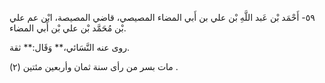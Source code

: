 ٥٩- أَحْمَد بْن عَبد اللَّهِ بْن علي بن أَبي المضاء المصيصي، قاضي المصيصة، ابْن عم علي بْن مُحَمَّد بْن علي بْن أَبي المضاء.

روى عنه النَّسَائي،** وَقَال:** ثقة.

مات بسر من رأى سنة ثمان وأربعين مئتين (٢) .